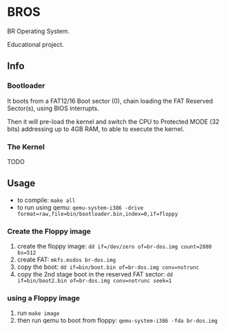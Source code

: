 # BROS

BR Operating System.

Educational project.

## Info

### Bootloader

It boots from a FAT12/16 Boot sector (0), chain loading the FAT Reserved Sector(s), using BIOS interrupts.

Then it will pre-load the kernel and switch the CPU to Protected MODE (32 bits) addressing up to 4GB RAM,
to able to execute the kernel.

### The Kernel

TODO

## Usage

- to compile: `make all`
- to run using qemu: `qemu-system-i386 -drive format=raw,file=bin/bootloader.bin,index=0,if=floppy`

### Create the Floppy image

1. create the floppy image: `dd if=/dev/zero of=br-dos.img count=2880 bs=512`
3. create FAT: `mkfs.msdos br-dos.img`
3. copy the boot: `dd if=bin/boot.bin of=br-dos.img conv=notrunc`
4. copy the 2nd stage boot in the reserved FAT sector: `dd if=bin/boot2.bin of=br-dos.img conv=notrunc seek=1`

### using a Floppy image

1. run `make image`
2. then run qemu to boot from floppy: `qemu-system-i386 -fda br-dos.img`
